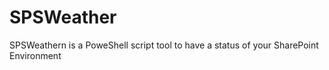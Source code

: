 # SPSWeather
SPSWeathern is a PoweShell script tool to have a status of your SharePoint Environment
